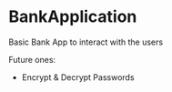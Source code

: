 # BankApplication

Basic Bank App to interact with the users 

Future ones:
- Encrypt & Decrypt Passwords
